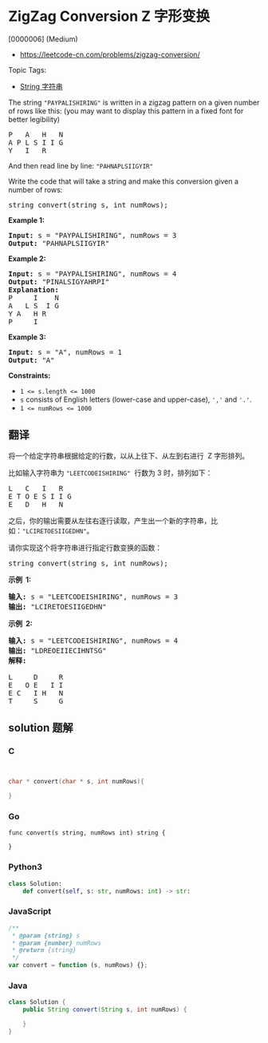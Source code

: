 # ZigZag Conversion Z 字形变换

[0000006] (Medium)

- https://leetcode-cn.com/problems/zigzag-conversion/

Topic Tags:

- [String 字符串](https://leetcode-cn.com/tag/string/)

The string `"PAYPALISHIRING"` is written in a zigzag pattern on a given number of rows like this: (you may want to display this pattern in a fixed font for better legibility)

<pre>P   A   H   N
A P L S I I G
Y   I   R
</pre>

And then read line by line: `"PAHNAPLSIIGYIR"`

Write the code that will take a string and make this conversion given a number of rows:

<pre>string convert(string s, int numRows);
</pre>

**Example 1:**

<pre><strong>Input:</strong> s = "PAYPALISHIRING", numRows = 3
<strong>Output:</strong> "PAHNAPLSIIGYIR"
</pre>

**Example 2:**

<pre><strong>Input:</strong> s = "PAYPALISHIRING", numRows = 4
<strong>Output:</strong> "PINALSIGYAHRPI"
<strong>Explanation:</strong>
P     I    N
A   L S  I G
Y A   H R
P     I
</pre>

**Example 3:**

<pre><strong>Input:</strong> s = "A", numRows = 1
<strong>Output:</strong> "A"
</pre>

**Constraints:**

- `1 <= s.length <= 1000`
- `s` consists of English letters (lower-case and upper-case), `','` and `'.'`.
- `1 <= numRows <= 1000`

## 翻译

将一个给定字符串根据给定的行数，以从上往下、从左到右进行  Z 字形排列。

比如输入字符串为 `"LEETCODEISHIRING"`  行数为 3 时，排列如下：

<pre>L   C   I   R
E T O E S I I G
E   D   H   N
</pre>

之后，你的输出需要从左往右逐行读取，产生出一个新的字符串，比如：`"LCIRETOESIIGEDHN"`。

请你实现这个将字符串进行指定行数变换的函数：

<pre>string convert(string s, int numRows);</pre>

**示例  1:**

<pre><strong>输入:</strong> s = "LEETCODEISHIRING", numRows = 3
<strong>输出:</strong> "LCIRETOESIIGEDHN"
</pre>

**示例  2:**

<pre><strong>输入:</strong> s = "LEETCODEISHIRING", numRows =&nbsp;4
<strong>输出:</strong>&nbsp;"LDREOEIIECIHNTSG"
<strong>解释:</strong>

L     D     R
E   O E   I I
E C   I H   N
T     S     G</pre>

## solution 题解

### C

```c


char * convert(char * s, int numRows){

}
```

### Go

```golang
func convert(s string, numRows int) string {

}
```

### Python3

```python
class Solution:
    def convert(self, s: str, numRows: int) -> str:
```

### JavaScript

```javascript
/**
 * @param {string} s
 * @param {number} numRows
 * @return {string}
 */
var convert = function (s, numRows) {};
```

### Java

```java
class Solution {
    public String convert(String s, int numRows) {

    }
}
```

